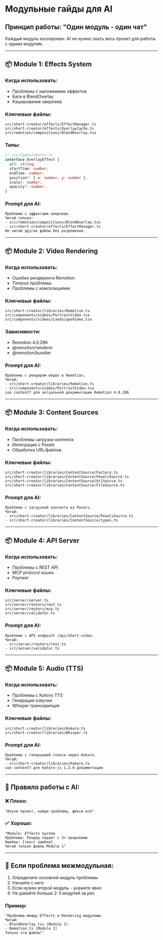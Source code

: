 # Модульные гайды для AI

## Принцип работы: "Один модуль - один чат"

Каждый модуль изолирован. AI не нужно знать весь проект для работы с одним модулем.

---

## 📦 Module 1: Effects System

### Когда использовать:
- Проблемы с наложением эффектов
- Баги в BlendOverlay
- Кэширование оверлеев

### Ключевые файлы:
```
src/short-creator/effects/EffectManager.ts
src/short-creator/effects/OverlayCache.ts
src/remotion/compositions/BlendOverlay.tsx
```

### Типы:
```typescript
// src/types/shorts.ts
interface OverlayEffect {
  url: string;
  startTime: number;
  endTime: number;
  position?: { x: number; y: number };
  scale?: number;
  opacity?: number;
}
```

### Prompt для AI:
```
Проблема с эффектами оверлеев.
Читай только:
- src/remotion/compositions/BlendOverlay.tsx
- src/short-creator/effects/EffectManager.ts
Не читай другие файлы без разрешения.
```

---

## 📦 Module 2: Video Rendering

### Когда использовать:
- Ошибки рендеринга Remotion
- Timeout проблемы
- Проблемы с композициями

### Ключевые файлы:
```
src/short-creator/libraries/Remotion.ts
src/components/videos/PortraitVideo.tsx
src/components/videos/LandscapeVideo.tsx
```

### Зависимости:
- Remotion 4.0.286
- @remotion/renderer
- @remotion/bundler

### Prompt для AI:
```
Проблема с рендером видео в Remotion.
Читай:
- src/short-creator/libraries/Remotion.ts
- src/components/videos/PortraitVideo.tsx
use context7 для актуальной документации Remotion 4.0.286
```

---

## 📦 Module 3: Content Sources

### Когда использовать:
- Проблемы загрузки контента
- Интеграция с Pexels
- Обработка URL/файлов

### Ключевые файлы:
```
src/short-creator/libraries/ContentSource/Factory.ts
src/short-creator/libraries/ContentSource/PexelsSource.ts
src/short-creator/libraries/ContentSource/UrlSource.ts
src/short-creator/libraries/ContentSource/FileSource.ts
```

### Prompt для AI:
```
Проблема с загрузкой контента из Pexels.
Читай:
- src/short-creator/libraries/ContentSource/PexelsSource.ts
- src/short-creator/libraries/ContentSource/types.ts
```

---

## 📦 Module 4: API Server

### Когда использовать:
- Проблемы с REST API
- MCP protocol issues
- Роутинг

### Ключевые файлы:
```
src/server/server.ts
src/server/routers/rest.ts
src/server/routers/mcp.ts
src/server/validator.ts
```

### Prompt для AI:
```
Проблема с API endpoint /api/short-video.
Читай:
- src/server/routers/rest.ts
- src/server/validator.ts
```

---

## 📦 Module 5: Audio (TTS)

### Когда использовать:
- Проблемы с Kokoro TTS
- Генерация озвучки
- Whisper транскрипция

### Ключевые файлы:
```
src/short-creator/libraries/Kokoro.ts
src/short-creator/libraries/Whisper.ts
```

### Prompt для AI:
```
Проблема с генерацией голоса через Kokoro.
Читай:
- src/short-creator/libraries/Kokoro.ts
use context7 для kokoro-js 1.2.0 документации
```

---

## 🎯 Правило работы с AI:

### ❌ Плохо:
```
"Изучи проект, найди проблему, фикси всё"
```

### ✅ Хорошо:
```
"Module: Effects System
Проблема: Рендер падает с 3+ оверлеями
Ошибка: [текст ошибки]
Читай только файлы Module 1"
```

---

## 🔄 Если проблема межмодульная:

1. Определите основной модуль проблемы
2. Начните с него
3. Если нужен второй модуль - укажите явно
4. Не давайте больше 2-3 модулей за раз

### Пример:
```
"Проблема между Effects и Rendering модулями.
Читай:
- BlendOverlay.tsx (Module 1)
- Remotion.ts (Module 2)
Только эти файлы!"
```
